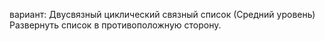 вариант: Двусвязный циклический связный список (Средний уровень) Развернуть список в противоположную сторону.
